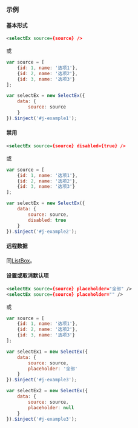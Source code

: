 ### 示例
#### 基本形式

<div id="j-example1"></div>

```xml
<selectEx source={source} />
```

或

```javascript
var source = [
    {id: 1, name: '选项1'},
    {id: 2, name: '选项2'},
    {id: 3, name: '选项3'}
];

var selectEx = new SelectEx({
    data: {
        source: source
    }
}).$inject('#j-example1');
```

#### 禁用

<div id="j-example2"></div>

```xml
<selectEx source={source} disabled={true} />
```

或

```javascript
var source = [
    {id: 1, name: '选项1'},
    {id: 2, name: '选项2'},
    {id: 3, name: '选项3'}
];

var selectEx = new SelectEx({
    data: {
        source: source,
        disabled: true
    }
}).$inject('#j-example2');
```

#### 远程数据

同[ListBox](listbox.html)。

#### 设置或取消默认项

<div id="j-example3"></div>

```xml
<selectEx source={source} placeholder="全部" />
<selectEx source={source} placeholder="" />
```

或

```javascript
var source = [
    {id: 1, name: '选项1'},
    {id: 2, name: '选项2'},
    {id: 3, name: '选项3'}
];

var selectEx1 = new SelectEx({
    data: {
        source: source,
        placeholder: '全部'
    }
}).$inject('#j-example3');

var selectEx2 = new SelectEx({
    data: {
        source: source,
        placeholder: null
    }
}).$inject('#j-example3');
```